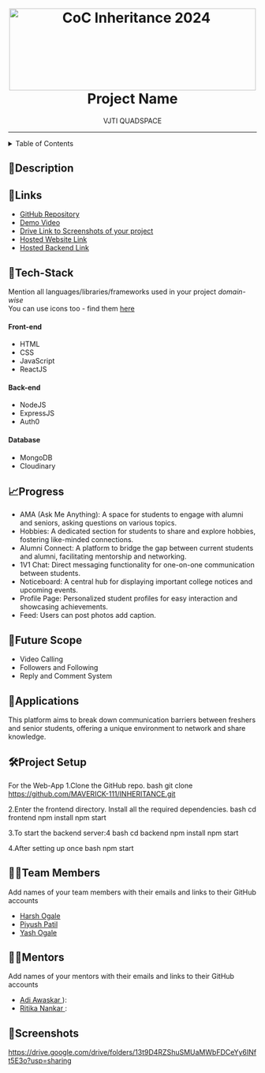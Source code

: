 <h1 align="center">
  <a href="https://github.com/CommunityOfCoders/Inheritance-2024">
    <img src="./Untitled.png" alt="CoC Inheritance 2024" width="500" height="166">
  </a>
  <br>
 Project Name
</h1>

<div align="center">
   VJTI QUADSPACE
</div>
<hr>

<details>
<summary>Table of Contents</summary>

- [Description](#description)
- [Links](#links)
- [Tech Stack](#tech-stack)
- [Progress](#progress)
- [Future Scope](#future-scope)
- [Applications](#applications)
- [Project Setup](#project-setup)
- [Usage](#usage)
- [Team Members](#team-members)
- [Mentors](#mentors)
- [Screenshots](#screenshots)

</details>

## 📝Description



## 🔗Links

- [GitHub Repository](https://github.com/MAVERICK-111/INHERITANCE)
- [Demo Video](https://drive.google.com/file/d/1fzmlrUfLKLRxnpMlP9BvnPgdesxgwYww/view?usp=sharing)
- [Drive Link to Screenshots of your project](https://drive.google.com/drive/folders/13t9D4RZShuSMUaMWbFDCeYy6INft5E3o?usp=sharing)
- [Hosted Website Link]()
- [Hosted Backend Link]()



## 🤖Tech-Stack

Mention all languages/libraries/frameworks used in your project *domain-wise*   
You can use icons too - find them [here](https://github.com/get-icon/geticon) 

#### Front-end
- HTML
- CSS
- JavaScript
- ReactJS

#### Back-end
- NodeJS
- ExpressJS
- Auth0

#### Database
- MongoDB
- Cloudinary



## 📈Progress

- AMA (Ask Me Anything): A space for students to engage with alumni and seniors, asking questions on various topics.
- Hobbies: A dedicated section for students to share and explore hobbies, fostering like-minded connections.
- Alumni Connect: A platform to bridge the gap between current students and alumni, facilitating mentorship and networking.
- 1V1 Chat: Direct messaging functionality for one-on-one communication between students.
- Noticeboard: A central hub for displaying important college notices and upcoming events.
- Profile Page: Personalized student profiles for easy interaction and showcasing achievements.
- Feed: Users can post photos add caption.





## 🔮Future Scope
- Video Calling
- Followers and Following
- Reply and Comment System 


## 💸Applications
This platform aims to break down communication barriers between freshers and senior students, offering a unique environment to network and share knowledge.


## 🛠Project Setup

For the Web-App 1.Clone the GitHub repo.
bash
git clone <https://github.com/MAVERICK-111/INHERITANCE.git>

2.Enter the frontend directory. Install all the required dependencies.
bash
  cd frontend
  npm install
  npm start


3.To start the backend server:4
bash
  cd backend
  npm install
  npm start


4.After setting up once
bash
  npm start


## 👨‍💻Team Members

Add names of your team members with their emails and links to their GitHub accounts

- [Harsh Ogale ](https://github.com/harshogale04)
- [Piyush Patil](https://github.com/MAVERICK-111)
- [Yash Ogale ](https://github.com/yashogale30)

## 👨‍🏫Mentors

Add names of your mentors with their emails and links to their GitHub accounts

- [Adi Awaskar ]()):
- [Ritika Nankar ]():

## 📱Screenshots


https://drive.google.com/drive/folders/13t9D4RZShuSMUaMWbFDCeYy6INft5E3o?usp=sharing
